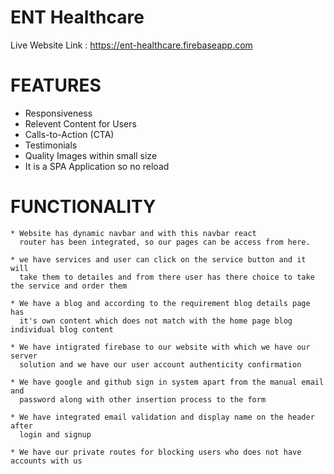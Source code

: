 # ENT Healthcare

Live Website Link :  https://ent-healthcare.firebaseapp.com

# FEATURES
   * Responsiveness
   * Relevent Content for Users
   * Calls-to-Action (CTA)
   * Testimonials
   * Quality Images within small size
   * It is a SPA Application so no reload 
 
 
 # FUNCTIONALITY
    * Website has dynamic navbar and with this navbar react 
      router has been integrated, so our pages can be access from here.
    
    * we have services and user can click on the service button and it will 
      take them to detailes and from there user has there choice to take the service and order them
    
    * We have a blog and according to the requirement blog details page has 
      it's own content which does not match with the home page blog individual blog content
    
    * We have intigrated firebase to our website with which we have our server 
      solution and we have our user account authenticity confirmation
    
    * We have google and github sign in system apart from the manual email and 
      password along with other insertion process to the form
    
    * We have integrated email validation and display name on the header after 
      login and signup
    
    * We have our private routes for blocking users who does not have accounts with us


